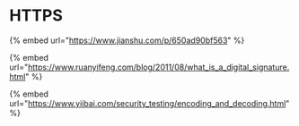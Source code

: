# HTTPS

{% embed url="https://www.jianshu.com/p/650ad90bf563" %}

{% embed url="https://www.ruanyifeng.com/blog/2011/08/what_is_a_digital_signature.html" %}

{% embed url="https://www.yiibai.com/security_testing/encoding_and_decoding.html" %}

